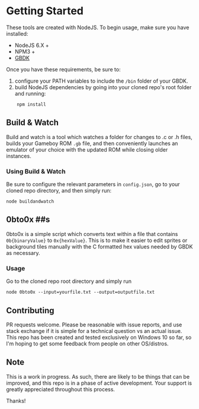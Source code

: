 # Getting Started #

These tools are created with NodeJS. To begin usage, make sure you have installed:

- NodeJS 6.X +
- NPM3 +
- [GBDK](http://gbdk.sourceforge.net/)

Once you have these requirements, be sure to:
1) configure your PATH variables to include the `/bin` folder of your GBDK.
2) build NodeJS dependencies by going into your cloned repo's root folder and running:
```
    npm install
```

## Build & Watch ##

Build and watch is a tool which watches a folder for changes to .c or .h files,
builds your Gameboy ROM `.gb` file, and then conveniently launches an emulator of your choice with the updated ROM while closing older instances.

### Using Build & Watch ###

Be sure to configure the relevant parameters in `config.json`, go to your cloned repo directory, and then simply run:

```
node buildandwatch
```

## 0bto0x ##s

0bto0x is a simple script which converts text within a file that contains `0b{binaryValue}` to `0x{hexValue}`. This is to make it easier to edit sprites or background tiles manually with the C formatted hex values needed by GBDK as necessary.

### Usage ###

Go to the cloned repo root directory and simply run

```
node 0bto0x --input=yourfile.txt --output=outputfile.txt
```


## Contributing ##

PR requests welcome. Please be reasonable with issue reports, and use stack exchange if it is simple for a technical question vs an actual issue. This repo has been created and tested exclusively on Windows 10 so far, so I'm hoping to get some feedback from people on other OS/distros.

## Note ##

This is a work in progress. As such, there are likely to be things that can be improved, and this repo is in a phase of active development. Your support is greatly appreciated throughout this process.

Thanks!